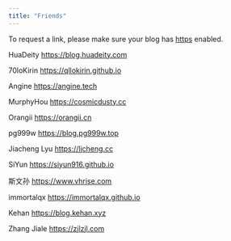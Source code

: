 ```yaml
---
title: "Friends"
---
```

To request a link, please make sure your blog has [https](https://en.wikipedia.org/wiki/HTTPS) enabled.

HuaDeity https://blog.huadeity.com

70loKirin https://qllokirin.github.io

Angine https://angine.tech

MurphyHou https://cosmicdusty.cc

Orangii https://orangii.cn

pg999w https://blog.pg999w.top

Jiacheng Lyu https://ljcheng.cc

SiYun https://siyun916.github.io

<!-- Kircute https://kircute.jimmytoluene.com -->

<!-- Bowen https://www.tomcatdeng.cn -->

斯文孙 https://www.vhrise.com

immortalqx https://immortalqx.github.io

Kehan https://blog.kehan.xyz

Zhang Jiale https://zjlzjl.com
